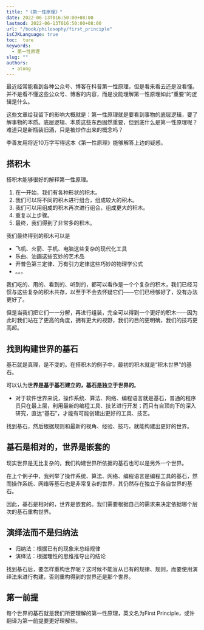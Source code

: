 ```yaml
---
title: "《第一性原理》"
date: 2022-06-13T016:50:00+08:00
lastmod: 2022-06-13T016:50:00+08:00
url: "/book/philosophy/first_principle"
isCJKLanguage: true
toc:  ture
keywords:
  - 第一性原理
slug: ""
authors:
  - atong
---
```




最近经常能看到各种公众号、博客在科普第一性原理，但是看来看去还是没看懂。并不是看不懂这些公众号、博客的内容，而是没能理解第一性原理如此“重要”的逻辑是什么。

这些文章给我留下的影响大概就是：第一性原理就是要看到事物的底层逻辑，要了解事物的本质。底层逻辑、本质这些东西固然重要，但到底什么是第一性原理呢？难道只是新瓶装旧酒，只是被炒作出来的概念吗？

李善友用将近10万字写得这本《第一性原理》能够解答上边的疑惑。

## 搭积木

搭积木能够很好的解释第一性原理。

1. 在一开始，我们有各种形状的积木。
2. 我们可以将不同的积木进行组合，组成较大的积木。
3. 我们可以用组成的积木再次进行组合，组成更大的积木。
4. 重复以上步骤。
5. 最终，我们得到了非常多的积木。

我们最终得到的积木可以是

- 飞机、火箭、手机、电脑这些复杂的现代化工具
- 乐曲、油画这些玄妙的艺术品
- 开普色第三定律、万有引力定律这些巧妙的物理学公式
- 。。。

我们吃的、用的、看到的、听到的，都可以看作是一个个复杂的积木，我们已经习惯与这些复杂的积木共存，以至于不会去怀疑它们——它们已经够好了，没有办法更好了。

但是当我们把它们一一分解，再进行组装，完全可以得到一个更好的积木——因为此时我们站在了更高的角度，拥有更大的视野，我们的目的更明确，我们的技巧更高超。

## 找到构建世界的基石

基石就是真理，是不变的。在搭积木的例子中，最初的积木就是“积木世界”的基石。

可以认为**世界是基于基石建立的，基石是独立于世界的**。

- 对于软件世界来说，操作系统、算法、网络、编程语言就是基石，普通的程序员只在最上层，利用最新的编程工具、技艺进行开发；而只有自顶向下的深入研究，直达“基石”，才能有可能创建出更好的工具、技艺。

找到基石，然后根据规则和最新的视角、经验、技巧，就能构建出更好的世界。

## 基石是相对的，世界是嵌套的

现实世界是无比复杂的，我们构建世界所依据的基石也可以是另外一个世界。

在上个例子中，我列举了操作系统、算法、网络、编程语言是编程工具的基石，然而操作系统、网络等基石也是非常复杂的世界，其仍然存在独立于各自世界的基石。

因此，基石是相对的，世界是嵌套的。我们需要根据自己的需求来决定依据哪个层次的基石重构世界。

## 演绎法而不是归纳法

- 归纳法：根据已有的现象来总结规律
- 演绎法：根据理性的思维推导出的结论

找到基石后，要怎样重构世界呢？这时候不能盲从已有的规律、规则，而要使用演绎法来进行构建，否则重构得到的世界还是那个世界。

## 第一前提

每个世界的基石就是我们所要理解的第一性原理，英文名为First Principle，或许翻译为第一前提要更好理解些。